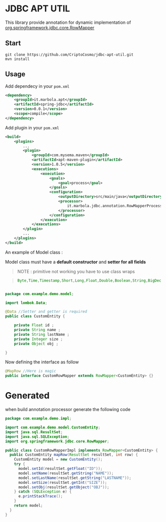 #	JDBC APT UTIL

This library provide annotation for dynamic implementation of [org.springframework.jdbc.core.RowMapper](https://docs.spring.io/spring-framework/docs/current/javadoc-api/org/springframework/jdbc/core/RowMapper.html)

##  Start 

```shell
git clone https://github.com/CriptoCosmo/jdbc-apt-util.git
mvn install
```



## Usage

Add dependecy in your `pom.xml` 

```xml
<dependency>
    <groupId>it.marbola.apt</groupId>
    <artifactId>spring-jdbc</artifactId>
    <version>0.0.1</version>
    <scope>compile</scope>
</dependency>
```

Add plugin in your `pom.xml` 

```xml
<build>
    <plugins>
		...
        <plugin>
            <groupId>com.mysema.maven</groupId>
            <artifactId>apt-maven-plugin</artifactId>
            <version>1.0.5</version>
            <executions>
                <execution>
                    <goals>
                        <goal>process</goal>
                    </goals>
                    <configuration>
                        <outputDirectory>src/main/java</outputDirectory>
                        <processor>
                            it.marbola.jdbc.annotation.RowMapperProcessor
                        </processor>
                    </configuration>
                </execution>
            </executions>
        </plugin>
		...
    </plugins>
</build>
```

An example of Model class :

Model class must have a **default constructor** and **setter for all fields**

>  NOTE : primitive not working you have to use class wraps

> ```Java
> Byte,Time,Timestamp,Short,Long,Float,Double,Boolean,String,BigDecimal,Object
> ```



```java

package com.example.demo.model;

import lombok.Data;

@Data //Setter and getter is required
public class CustomEntity {

	private Float id ;
	private String name ;
	private String lastName ;
	private Integer size ;
	private Object obj ;

}

```

Now defining the interface as follow

```java
@MapRow //Here is magic
public interface CustomRowMapper extends RowMapper<CustomEntity> {}
```



# Generated

 when build annotation processor generate the following code

```java
package com.example.demo.impl;

import com.example.demo.model.CustomEntity;
import java.sql.ResultSet;
import java.sql.SQLException;
import org.springframework.jdbc.core.RowMapper;

public class CustomRowMapperImpl implements RowMapper<CustomEntity> {
  public CustomEntity mapRow(ResultSet resultSet, int row) {
    CustomEntity model = new CustomEntity();
    try {
      model.setId(resultSet.getFloat("ID"));
      model.setName(resultSet.getString("NAME"));
      model.setLastName(resultSet.getString("LASTNAME"));
      model.setSize(resultSet.getInt("SIZE"));
      model.setObj(resultSet.getObject("OBJ"));
    } catch (SQLException e) {
      e.printStackTrace();
    }
    return model;
  }
}

```
